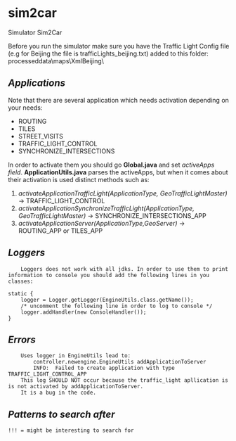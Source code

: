 # sim2car
Simulator Sim2Car

Before you run the simulator make sure you have the Traffic Light Config file (e.g for Beijing the file is trafficLights_beijing.txt) added to this folder:
processeddata\maps\XmlBeijing\

## *Applications*
Note that there are several application which needs activation depending on your needs:
- ROUTING
- TILES
- STREET_VISITS
- TRAFFIC_LIGHT_CONTROL
- SYNCHRONIZE_INTERSECTIONS

In order to activate them you should go **Global.java** and set  *activeApps field*.
**ApplicationUtils.java** parses the activeApps, but when it comes about their activation is used distinct methods such as:
1. *activateApplicationTrafficLight(ApplicationType, GeoTrafficLightMaster)* -> TRAFFIC_LIGHT_CONTROL
2. *activateApplicationSynchronizeTrafficLight(ApplicationType, GeoTrafficLightMaster)* -> SYNCHRONIZE_INTERSECTIONS_APP
3. *activateApplicationServer(ApplicationType,GeoServer)* -> ROUTING_APP or TILES_APP

## *Loggers*
        Loggers does not work with all jdks. In order to use them to print information to console you should add the following lines in you classes:
    
    static {
		logger = Logger.getLogger(EngineUtils.class.getName());
		/* uncomment the following line in order to log to console */
		logger.addHandler(new ConsoleHandler());
	}

## *Errors*
        Uses logger in EngineUtils lead to:
            controller.newengine.EngineUtils addApplicationToServer
            INFO:  Failed to create application with type TRAFFIC_LIGHT_CONTROL_APP
        This log SHOULD NOT occur because the traffic_light apllication is is not activated by addApplicationToServer.
        It is a bug in the code.

## *Patterns to search after*
    !!! = might be interesting to search for
    
    